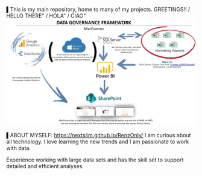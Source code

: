 ▌This is my main repository, home to many of my projects.
GREETINGS!! / HELLO THERE" / HOLA" / CIAO"
![Header](https://github.com/NEXTSLIMMIPS/NEXTSLIMMIPS/blob/main/Data%20governace.jpg "Header")

▌ABOUT MYSELF: https://nextslim.github.io/RenzOnly/
I am curious about all technology. I love learning the new trends and I am passionate to work with data.

Experience working with large data sets and has the skill set to support detailed and efficient analyses.

